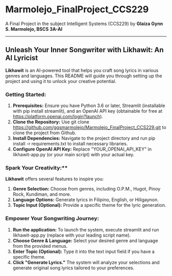 # Marmolejo_FinalProject_CCS229
A Final Project in the subject Intelligent Systems (CCS229) by **Glaiza Gynn S. Marmolejo, BSCS 3A-AI**
____________________________________________________________________________________________________
## Unleash Your Inner Songwriter with Likhawit: An AI Lyricist
**Likhawit** is an AI-powered tool that helps you craft song lyrics in various genres and languages. This README will guide you through setting up the project and using it to unlock your creative potential.

### Getting Started:
1. **Prerequisites:** Ensure you have Python 3.6 or later, Streamlit (installable with pip install streamlit), and an OpenAI API key (obtainable for free at https://platform.openai.com/login?launch).
2. **Clone the Repository:** Use git clone https://github.com/ggsmarmolejo/Marmolejo_FinalProject_CCS229.git to clone the project from Github.
3. **Install Dependencies:** Navigate to the project directory and run pip install -r requirements.txt to install necessary libraries.
4. **Configure OpenAI API Key:** Replace "YOUR_OPENAI_API_KEY" in likhawit-app.py (or your main script) with your actual key.

### Spark Your Creativity:**
**Likhawit** offers several features to inspire you:
1. **Genre Selection:** Choose from genres, including O.P.M., Hugot, Pinoy Rock, Kundiman, and more.
2. **Language Options:** Generate lyrics in Filipino, English, or Hiligaynon.
3. **Topic Input (Optional):** Provide a specific theme for the lyric generation.

### Empower Your Songwriting Journey:
1. **Run the application:** To launch the system, execute streamlit and run likhawit-app.py (replace with your leading script name).
2. **Choose Genre & Language:** Select your desired genre and language from the provided menus.
3. **Enter Topic (Optional):** Type it into the text input field if you have a specific theme.
4. **Click "Generate Lyrics."** The system will analyze your selections and generate original song lyrics tailored to your preferences.
